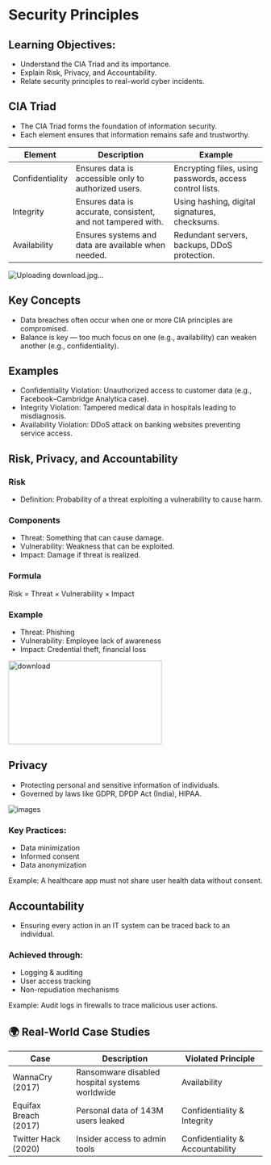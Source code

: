 
# Security Principles

## Learning Objectives:
- Understand the CIA Triad and its importance.
- Explain Risk, Privacy, and Accountability.
- Relate security principles to real-world cyber incidents.

## CIA Triad
- The CIA Triad forms the foundation of information security.
- Each element ensures that information remains safe and trustworthy.

| Element | Description | Example |
|----------|--------------|----------|
| Confidentiality | Ensures data is accessible only to authorized users. | Encrypting files, using passwords, access control lists. |
| Integrity | Ensures data is accurate, consistent, and not tampered with. | Using hashing, digital signatures, checksums. |
| Availability | Ensures systems and data are available when needed. | Redundant servers, backups, DDoS protection. |

![Uploading download.jpg…]()


## Key Concepts
- Data breaches often occur when one or more CIA principles are compromised.
- Balance is key — too much focus on one (e.g., availability) can weaken another (e.g., confidentiality).


## Examples
- Confidentiality Violation: Unauthorized access to customer data (e.g., Facebook–Cambridge Analytica case).
- Integrity Violation: Tampered medical data in hospitals leading to misdiagnosis.
- Availability Violation: DDoS attack on banking websites preventing service access.

## Risk, Privacy, and Accountability

### Risk
- Definition: Probability of a threat exploiting a vulnerability to cause harm.

### Components
- Threat: Something that can cause damage.
- Vulnerability: Weakness that can be exploited.
- Impact: Damage if threat is realized.

### Formula
Risk = Threat × Vulnerability × Impact

### Example
- Threat: Phishing  
- Vulnerability: Employee lack of awareness  
- Impact: Credential theft, financial loss

<img width="304" height="166" alt="download" src="https://github.com/user-attachments/assets/8f4b6e9f-34c9-4b71-90f-6337b751f1f1">

## Privacy
- Protecting personal and sensitive information of individuals.
- Governed by laws like GDPR, DPDP Act (India), HIPAA.

![images](https://github.com/user-attachments/assets/ad5cea80-4db4-4b31-95a4-6601e22aa802)

### Key Practices:
- Data minimization  
- Informed consent  
- Data anonymization  

Example: A healthcare app must not share user health data without consent.

## Accountability
- Ensuring every action in an IT system can be traced back to an individual.

### Achieved through:
- Logging & auditing  
- User access tracking  
- Non-repudiation mechanisms  

Example: Audit logs in firewalls to trace malicious user actions.


## 🌍 Real-World Case Studies

| Case | Description | Violated Principle |
|------|--------------|--------------------|
| WannaCry (2017) | Ransomware disabled hospital systems worldwide | Availability |
| Equifax Breach (2017) | Personal data of 143M users leaked | Confidentiality & Integrity |
| Twitter Hack (2020) | Insider access to admin tools | Confidentiality & Accountability |
